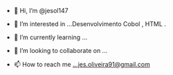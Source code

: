 - 👋 Hi, I’m @jesol147
- 👀 I’m interested in ...Desenvolvimento Cobol , HTML .
- 🌱 I’m currently learning ...

- 💞️ I’m looking to collaborate on ...
- 📫 How to reach me ...jes.oliveira91@gmail.com

<!---
jesol147/jesol147 is a ✨ special ✨ repository because its `README.md` (this file) appears on your GitHub profile.
You can click the Preview link to take a look at your changes.
--->
